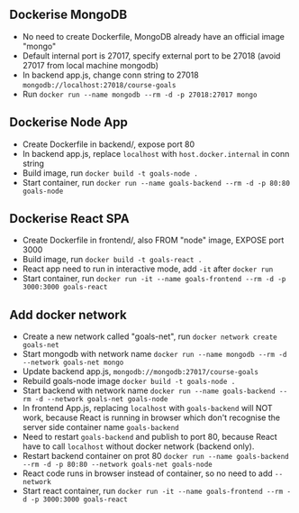 ## Dockerise MongoDB
- No need to create Dockerfile, MongoDB already have an official image "mongo"
- Default internal port is 27017, specify external port to be 27018 (avoid 27017 from local machine mongodb)
- In backend app.js, change conn string to 27018 `mongodb://localhost:27018/course-goals`
- Run `docker run --name mongodb --rm -d -p 27018:27017 mongo`

## Dockerise Node App
- Create Dockerfile in backend/, expose port 80
- In backend app.js, replace `localhost` with `host.docker.internal` in conn string 
- Build image, run `docker build -t goals-node .`
- Start container, run `docker run --name goals-backend --rm -d -p 80:80 goals-node`

## Dockerise React SPA
- Create Dockerfile in frontend/, also FROM "node" image, EXPOSE port 3000
- Build image, run `docker build -t goals-react .`
- React app need to run in interactive mode, add `-it` after `docker run`
- Start container, run `docker run -it --name goals-frontend --rm -d -p 3000:3000 goals-react`

## Add docker network
- Create a new network called "goals-net", run `docker network create goals-net`
- Start mongodb with network name `docker run --name mongodb --rm -d --network goals-net mongo`
- Update backend app.js, `mongodb://mongodb:27017/course-goals`
- Rebuild goals-node image `docker build -t goals-node .`
- Start backend with network name `docker run --name goals-backend --rm -d --network goals-net goals-node`
- In frontend App.js, replacing `localhost` with `goals-backend` will NOT work, because React is running in browser which don't recognise the server side container name `goals-backend`
- Need to restart `goals-backend` and publish to port 80, because React have to call `localhost` without docker network (backend only).
- Restart backend container on prot 80 `docker run --name goals-backend --rm -d -p 80:80 --network goals-net goals-node`
- React code runs in browser instead of container, so no need to add `--network`
- Start react container, run `docker run -it --name goals-frontend --rm -d -p 3000:3000 goals-react`